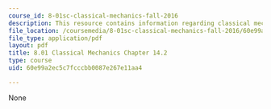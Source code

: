 ```yaml
---
course_id: 8-01sc-classical-mechanics-fall-2016
description: This resource contains information regarding classical mechanics.
file_location: /coursemedia/8-01sc-classical-mechanics-fall-2016/60e99a2ec5c7fcccbb0087e267e11aa4_MIT8_01F16_chapter14.2.pdf
file_type: application/pdf
layout: pdf
title: 8.01 Classical Mechanics Chapter 14.2
type: course
uid: 60e99a2ec5c7fcccbb0087e267e11aa4

---
```

None